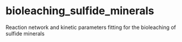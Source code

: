 # bioleaching_sulfide_minerals
Reaction network and kinetic parameters fitting for the bioleaching of sulfide minerals
